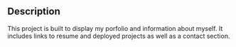 ## Description

This project is built to display my porfolio and information about myself. It includes links to resume and deployed projects as well as a contact section.

